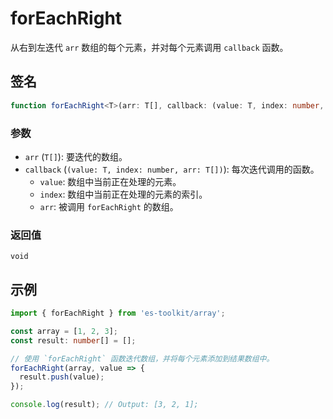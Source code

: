 # forEachRight

从右到左迭代 `arr` 数组的每个元素，并对每个元素调用 `callback` 函数。

## 签名

```ts
function forEachRight<T>(arr: T[], callback: (value: T, index: number, arr: T[]) => void): void;
```

### 参数

- `arr` (`T[]`): 要迭代的数组。
- `callback` (`(value: T, index: number, arr: T[])`): 每次迭代调用的函数。
  - `value`: 数组中当前正在处理的元素。
  - `index`: 数组中当前正在处理的元素的索引。
  - `arr`: 被调用 `forEachRight` 的数组。

### 返回值

`void`

## 示例

```ts
import { forEachRight } from 'es-toolkit/array';

const array = [1, 2, 3];
const result: number[] = [];

// 使用 `forEachRight` 函数迭代数组，并将每个元素添加到结果数组中。
forEachRight(array, value => {
  result.push(value);
});

console.log(result); // Output: [3, 2, 1];
```
